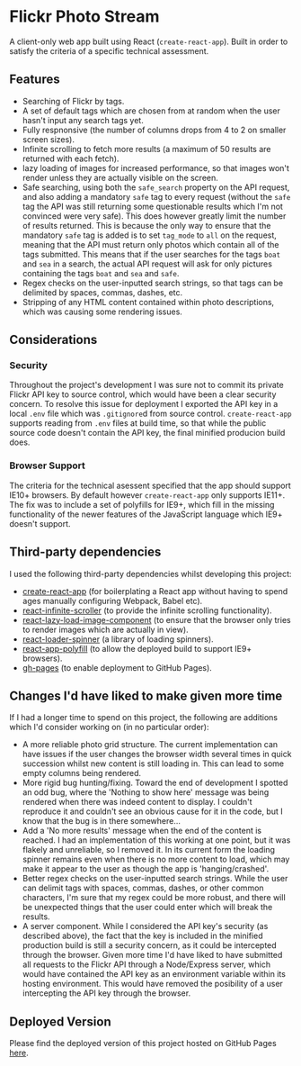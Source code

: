# Flickr Photo Stream

A client-only web app built using React (`create-react-app`). Built in order to satisfy the criteria of a specific technical assessment.

## Features

- Searching of Flickr by tags.
- A set of default tags which are chosen from at random when the user hasn't input any search tags yet.
- Fully respnonsive (the number of columns drops from 4 to 2 on smaller screen sizes).
- Infinite scrolling to fetch more results (a maximum of 50 results are returned with each fetch).
- lazy loading of images for increased performance, so that images won't render unless they are actually visible on the screen.
- Safe searching, using both the `safe_search` property on the API request, and also adding a mandatory `safe` tag to every request (without the `safe` tag the API was still returning some questionable results which I'm not convinced were very safe). This does however greatly limit the number of results returned. This is because the only way to ensure that the mandatory `safe` tag is added is to set `tag_mode` to `all` on the request, meaning that the API must return only photos which contain all of the tags submitted. This means that if the user searches for the tags `boat` and `sea` in a search, the actual API request will ask for only pictures containing the tags `boat` and `sea` and `safe`.
- Regex checks on the user-inputted search strings, so that tags can be delimited by spaces, commas, dashes, etc.
- Stripping of any HTML content contained within photo descriptions, which was causing some rendering issues.

## Considerations

### Security

Throughout the project's development I was sure not to commit its private Flickr API key to source control, which would have been a clear security concern. To resolve this issue for deployment I exported the API key in a local `.env` file which was `.gitignore`d from source control. `create-react-app` supports reading from `.env` files at build time, so that while the public source code doesn't contain the API key, the final minified producion build does.

### Browser Support

The criteria for the technical asessent specified that the app should support IE10+ browsers. By default however `create-react-app` only supports IE11+. The fix was to include a set of polyfills for IE9+, which fill in the missing functionality of the newer features of the JavaScript language which IE9+ doesn't support.

## Third-party dependencies

I used the following third-party dependencies whilst developing this project:

- [create-react-app](https://create-react-app.dev/) (for boilerplating a React app without having to spend ages manually configuring Webpack, Babel etc).
- [react-infinite-scroller](https://www.npmjs.com/package/react-infinite-scroller) (to provide the infinite scrolling functionality).
- [react-lazy-load-image-component](https://www.npmjs.com/package/react-lazy-load-image-component) (to ensure that the browser only tries to render images which are actually in view).
- [react-loader-spinner](https://www.npmjs.com/package/react-loader-spinner) (a library of loading spinners).
- [react-app-polyfill](https://www.npmjs.com/package/react-app-polyfill) (to allow the deployed build to support IE9+ browsers).
- [gh-pages](https://www.npmjs.com/package/gh-pages) (to enable deployment to GitHub Pages).

## Changes I'd have liked to make given more time

If I had a longer time to spend on this project, the following are additions which I'd consider working on (in no particular order):

- A more reliable photo grid structure. The current implementation can have issues if the user changes the browser width several times in quick succession whilst new content is still loading in. This can lead to some empty columns being rendered.
- More rigid bug hunting/fixing. Toward the end of development I spotted an odd bug, where the 'Nothing to show here' message was being rendered when there was indeed content to display. I couldn't reproduce it and couldn't see an obvious cause for it in the code, but I know that the bug is in there somewhere...
- Add a 'No more results' message when the end of the content is reached. I had an implementation of this working at one point, but it was flakely and unreliable, so I removed it. In its current form the loading spinner remains even when there is no more content to load, which may make it appear to the user as though the app is 'hanging/crashed'.
- Better regex checks on the user-inputted search strings. While the user can delimit tags with spaces, commas, dashes, or other common characters, I'm sure that my regex could be more robust, and there will be unexpected things that the user could enter which will break the results.
- A server component. While I considered the API key's security (as described above), the fact that the key is included in the minified production build is still a security concern, as it could be intercepted through the browser. Given more time I'd have liked to have submitted all requests to the Flickr API through a Node/Express server, which would have contained the API key as an environment variable within its hosting environment. This would have removed the posibility of a user intercepting the API key through the browser.

## Deployed Version

Please find the deployed version of this project hosted on GitHub Pages [here](https://bgrubb83.github.io/flickr-photo-stream/).